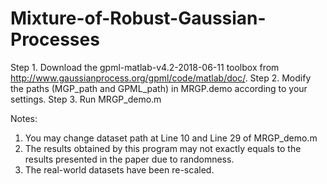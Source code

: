 # Mixture-of-Robust-Gaussian-Processes
Step 1. Download the gpml-matlab-v4.2-2018-06-11 toolbox from http://www.gaussianprocess.org/gpml/code/matlab/doc/.
Step 2. Modify the paths (MGP_path and GPML_path) in MRGP.demo according to
your settings.
Step 3. Run MRGP_demo.m

Notes:
1. You may change dataset path at Line 10 and Line 29 of MRGP_demo.m
2. The results obtained by this program may not exactly equals to the results
   presented in the paper due to randomness.
3. The real-world datasets have been re-scaled.
